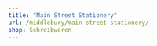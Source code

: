 ```yaml
---
title: "Main Street Stationery"
url: /middlebury/main-street-stationery/
shop: Schreibwaren
---
```

